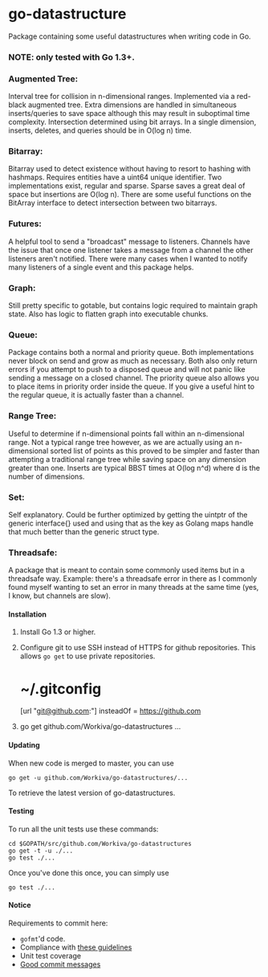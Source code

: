 go-datastructure
================

Package containing some useful datastructures when writing code in Go.

### NOTE: only tested with Go 1.3+.

### Augmented Tree: 
Interval tree for collision in n-dimensional ranges.  Implemented via a red-black augmented tree.  Extra dimensions are handled in simultaneous inserts/queries to save space although this may result in suboptimal time complexity.  Intersection determined using bit arrays.  In a single dimension, inserts, deletes, and queries should be in O(log n) time.

### Bitarray: 
Bitarray used to detect existence without having to resort to hashing with hashmaps.  Requires entities have a uint64 unique identifier.  Two implementations exist, regular and sparse.  Sparse saves a great deal of space but insertions are O(log n).  There are some useful functions on the BitArray interface to detect intersection between two bitarrays.

### Futures: 
A helpful tool to send a "broadcast" message to listeners.  Channels have the issue that once one listener takes a message from a channel the other listeners aren't notified.  There were many cases when I wanted to notify many listeners of a single event and this package helps.

### Graph: 
Still pretty specific to gotable, but contains logic required to maintain graph state.  Also has logic to flatten graph into executable chunks.

### Queue: 
Package contains both a normal and priority queue.  Both implementations never block on send and grow as much as necessary.  Both also only return errors if you attempt to push to a disposed queue and will not panic like sending a message on a closed channel.  The priority queue also allows you to place items in priority order inside the queue.  If you give a useful hint to the regular queue, it is actually faster than a channel.

### Range Tree: 
Useful to determine if n-dimensional points fall within an n-dimensional range.  Not a typical range tree however, as we are actually using an n-dimensional sorted list of points as this proved to be simpler and faster than attempting a traditional range tree while saving space on any dimension greater than one.  Inserts are typical BBST times at O(log n^d) where d is the number of dimensions.

### Set: 
Self explanatory.  Could be further optimized by getting the uintptr of the generic interface{} used and using that as the key as Golang maps handle that much better than the generic struct type.

### Threadsafe: 
A package that is meant to contain some commonly used items but in a threadsafe way.  Example: there's a threadsafe error in there as I commonly found myself wanting to set an error in many threads at the same time (yes, I know, but channels are slow).

#### Installation

1) Install Go 1.3 or higher.

2) Configure git to use SSH instead of HTTPS for github repositories. This
allows `go get` to use private repositories.

	# ~/.gitconfig
	[url "git@github.com:"]
		insteadOf = https://github.com

3) go get github.com/Workiva/go-datastructures ...

#### Updating

When new code is merged to master, you can use 

	go get -u github.com/Workiva/go-datastructures/...

To retrieve the latest version of go-datastructures.

#### Testing

To run all the unit tests use these commands:

	cd $GOPATH/src/github.com/Workiva/go-datastructures
	go get -t -u ./...
	go test ./...

Once you've done this once, you can simply use

	go test ./...

#### Notice

Requirements to commit here:

 - `gofmt`'d code.
 - Compliance with [these guidelines](https://code.google.com/p/go-wiki/wiki/CodeReviewComments)
 - Unit test coverage
 - [Good commit messages](http://tbaggery.com/2008/04/19/a-note-about-git-commit-messages.html)